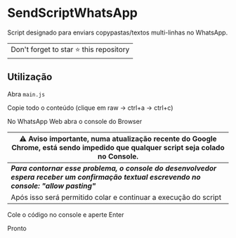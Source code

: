 # SendScriptWhatsApp

Script designado para enviars copypastas/textos multi-linhas no WhatsApp. 

<table>
	<tr>
		<td>
			Don't forget to star ⭐ this repository
		</td>
	</tr>
</table>

## Utilização

Abra `main.js`

Copie todo o conteúdo (clique em raw -> ctrl+a -> ctrl+c)

No WhatsApp Web abra o console do Browser

|  ⚠️ Aviso importante, numa atualização recente do Google Chrome, está sendo impedido que qualquer script seja colado no Console.|
|--|
|  ***Para contornar esse problema, o console do desenvolvedor espera receber um confirmação textual escrevendo no console: "allow pasting"***| 
|Após isso será permitido colar e continuar a execução do script|


Cole o código no console e aperte Enter

Pronto
